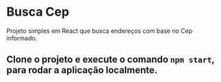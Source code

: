 # Busca Cep

Projeto simples em React que busca endereços com base no Cep informado.


## Clone o projeto e execute o comando `npm start`, para rodar a aplicação localmente.
